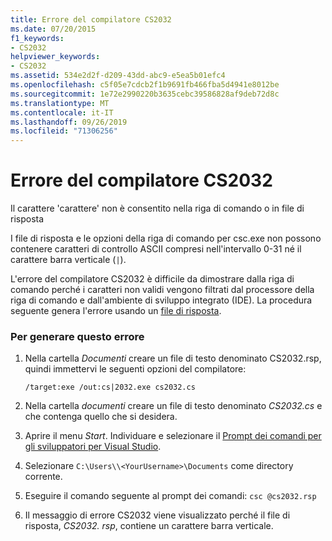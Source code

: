 ```yaml
---
title: Errore del compilatore CS2032
ms.date: 07/20/2015
f1_keywords:
- CS2032
helpviewer_keywords:
- CS2032
ms.assetid: 534e2d2f-d209-43dd-abc9-e5ea5b01efc4
ms.openlocfilehash: c5f05e7cdcb2f1b9691fb466fba5d4941e8012be
ms.sourcegitcommit: 1e72e2990220b3635cebc39586828af9deb72d8c
ms.translationtype: MT
ms.contentlocale: it-IT
ms.lasthandoff: 09/26/2019
ms.locfileid: "71306256"
---
```

# <a name="compiler-error-cs2032"></a>Errore del compilatore CS2032

Il carattere 'carattere' non è consentito nella riga di comando o in file di risposta

 I file di risposta e le opzioni della riga di comando per csc.exe non possono contenere caratteri di controllo ASCII compresi nell'intervallo 0-31 né il carattere barra verticale (`|`).

 L'errore del compilatore CS2032 è difficile da dimostrare dalla riga di comando perché i caratteri non validi vengono filtrati dal processore della riga di comando e dall'ambiente di sviluppo integrato (IDE). La procedura seguente genera l'errore usando un [file di risposta](../compiler-options/response-file-compiler-option.md).

### <a name="to-generate-this-error"></a>Per generare questo errore

1. Nella cartella *Documenti* creare un file di testo denominato CS2032.rsp, quindi immettervi le seguenti opzioni del compilatore:
  
    ```console
    /target:exe /out:cs|2032.exe cs2032.cs
    ```

2. Nella cartella *documenti* creare un file di testo denominato *CS2032.cs* e che contenga quello che si desidera.

3. Aprire il menu *Start*. Individuare e selezionare il [Prompt dei comandi per gli sviluppatori per Visual Studio](../../../framework/tools/developer-command-prompt-for-vs.md).

4. Selezionare `C:\Users\\<YourUsername>\Documents` come directory corrente.

5. Eseguire il comando seguente al prompt dei comandi: `csc @cs2032.rsp`

6. Il messaggio di errore CS2032 viene visualizzato perché il file di risposta, *CS2032. rsp*, contiene un carattere barra verticale.
